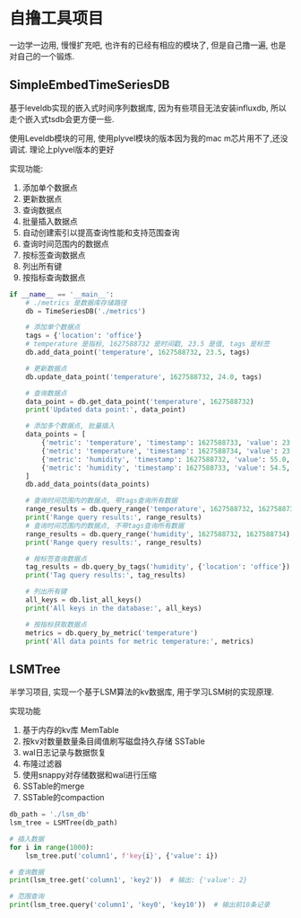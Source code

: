 # 自撸工具项目

一边学一边用, 慢慢扩充吧, 也许有的已经有相应的模块了, 但是自己撸一遍, 也是对自己的一个锻炼.

## SimpleEmbedTimeSeriesDB

基于leveldb实现的嵌入式时间序列数据库, 因为有些项目无法安装influxdb, 所以走个嵌入式tsdb会更方便一些.

使用Leveldb模块的可用, 使用plyvel模块的版本因为我的mac m芯片用不了,还没调试. 理论上plyvel版本的更好

实现功能:

1. 添加单个数据点
2. 更新数据点
3. 查询数据点
4. 批量插入数据点
5. 自动创建索引以提高查询性能和支持范围查询
6. 查询时间范围内的数据点
7. 按标签查询数据点
8. 列出所有键
9. 按指标查询数据点

```python
if __name__ == '__main__':
    # ./metrics 是数据库存储路径
    db = TimeSeriesDB('./metrics')

    # 添加单个数据点
    tags = {'location': 'office'}
    # temperature 是指标, 1627588732 是时间戳, 23.5 是值, tags 是标签
    db.add_data_point('temperature', 1627588732, 23.5, tags)

    # 更新数据点
    db.update_data_point('temperature', 1627588732, 24.0, tags)

    # 查询数据点
    data_point = db.get_data_point('temperature', 1627588732)
    print('Updated data point:', data_point)

    # 添加多个数据点, 批量插入
    data_points = [
        {'metric': 'temperature', 'timestamp': 1627588733, 'value': 23.7, 'tags': {'location': 'office'}},
        {'metric': 'temperature', 'timestamp': 1627588734, 'value': 23.8, 'tags': {'location': 'office'}},
        {'metric': 'humidity', 'timestamp': 1627588732, 'value': 55.0, 'tags': {'location': 'office'}},
        {'metric': 'humidity', 'timestamp': 1627588733, 'value': 54.5, 'tags': {'location': 'office'}}
    ]
    db.add_data_points(data_points)

    # 查询时间范围内的数据点, 带tags查询所有数据
    range_results = db.query_range('temperature', 1627588732, 1627588734, {'location': 'office'})
    print('Range query results:', range_results)
    # 查询时间范围内的数据点, 不带tags查询所有数据
    range_results = db.query_range('humidity', 1627588732, 1627588734)
    print('Range query results:', range_results)

    # 按标签查询数据点
    tag_results = db.query_by_tags('humidity', {'location': 'office'})
    print('Tag query results:', tag_results)

    # 列出所有键
    all_keys = db.list_all_keys()
    print('All keys in the database:', all_keys)

    # 按指标获取数据点
    metrics = db.query_by_metric('temperature')
    print('All data points for metric temperature:', metrics)
```

## LSMTree

半学习项目, 实现一个基于LSM算法的kv数据库, 用于学习LSM树的实现原理.

实现功能

1. 基于内存的kv库 MemTable
2. 按kv对数量数量条目阈值刷写磁盘持久存储 SSTable
3. wal日志记录与数据恢复
4. 布隆过滤器
5. 使用snappy对存储数据和wal进行压缩
6. SSTable的merge
7. SSTable的compaction

```python
db_path = './lsm_db'
lsm_tree = LSMTree(db_path)

# 插入数据
for i in range(1000):
    lsm_tree.put('column1', f'key{i}', {'value': i})

# 查询数据
print(lsm_tree.get('column1', 'key2'))  # 输出: {'value': 2}

# 范围查询
print(lsm_tree.query('column1', 'key0', 'key10'))  # 输出前10条记录
```
